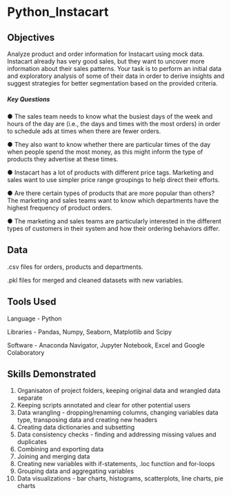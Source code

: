 # Python_Instacart

## Objectives
Analyze product and order information for Instacart using mock data. Instacart already has very good sales, but they
want to uncover more information about their sales patterns. Your task is to
perform an initial data and exploratory analysis of some of their data in order
to derive insights and suggest strategies for better segmentation based on
the provided criteria.

##### Key Questions
● The sales team needs to know what the busiest days of the week and hours of the
day are (i.e., the days and times with the most orders) in order to schedule ads at
times when there are fewer orders.

● They also want to know whether there are particular times of the day when people
spend the most money, as this might inform the type of products they advertise at
these times.

● Instacart has a lot of products with different price tags. Marketing and sales want to
use simpler price range groupings to help direct their efforts.

● Are there certain types of products that are more popular than others? The marketing
and sales teams want to know which departments have the highest frequency of
product orders.

● The marketing and sales teams are particularly interested in the different types of
customers in their system and how their ordering behaviors differ.

## Data

.csv files for orders, products and departments.

.pkl files for merged and cleaned datasets with new variables.

## Tools Used

Language - Python

Libraries - Pandas, Numpy, Seaborn, Matplotlib and Scipy

Software - Anaconda Navigator, Jupyter Notebook, Excel and Google Colaboratory

## Skills Demonstrated

1. Organisaton of project folders, keeping original data and wrangled data separate
2. Keeping scripts annotated and clear for other potential users
3. Data wrangling - dropping/renaming columns, changing variables data type, transposing data and creating new headers
4. Creating data dictionaries and subsetting
5. Data consistency checks - finding and addressing missing values and duplicates
6. Combining and exporting data
7. Joining and merging data
8. Creating new variables with if-statements, .loc function and for-loops
9. Grouping data and aggregating variables
10. Data visualizations - bar charts, histograms, scatterplots, line charts, pie charts
